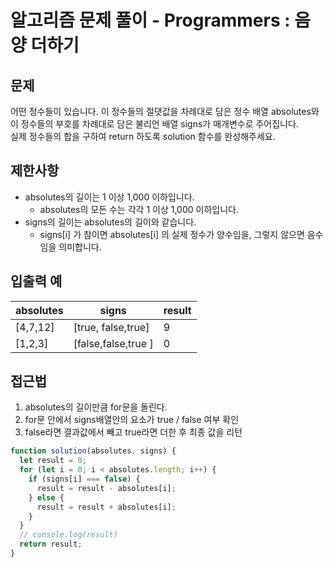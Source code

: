 # 알고리즘 문제 풀이 - Programmers : 음양 더하기

## 문제

어떤 정수들이 있습니다. 이 정수들의 절댓값을 차례대로 담은 정수 배열 absolutes와 <br>
이 정수들의 부호를 차례대로 담은 불리언 배열 signs가 매개변수로 주어집니다. <br>
실제 정수들의 합을 구하여 return 하도록 solution 함수를 완성해주세요.<br>

## 제한사항

- absolutes의 길이는 1 이상 1,000 이하입니다.<br>
  - absolutes의 모든 수는 각각 1 이상 1,000 이하입니다.<br>
- signs의 길이는 absolutes의 길이와 같습니다.<br>
  - signs[i] 가 참이면 absolutes[i] 의 실제 정수가 양수임을, 그렇지 않으면 음수임을 의미합니다.<br>

## 입출력 예

| absolutes | signs               | result |
| --------- | ------------------- | ------ |
| [4,7,12]  | [true, false,true]  | 9      |
| [1,2,3]   | [false,false,true ] | 0      |

## 접근법

1. absolutes의 길이만큼 for문을 돌린다. <br>
2. for문 안에서 signs배열안의 요소가 true / false 여부 확인 <br>
3. false라면 결과값에서 빼고 true라면 더한 후 최종 값을 리턴<br>

```js
function solution(absolutes, signs) {
  let result = 0;
  for (let i = 0; i < absolutes.length; i++) {
    if (signs[i] === false) {
      result = result - absolutes[i];
    } else {
      result = result + absolutes[i];
    }
  }
  // console.log(result)
  return result;
}
```
